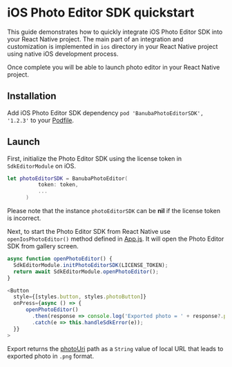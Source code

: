 # iOS Photo Editor SDK quickstart

This guide demonstrates how to quickly integrate iOS Photo Editor SDK into your React Native project.
The main part of an integration and customization is implemented in ```ios``` directory
in your React Native project using native iOS development process.

Once complete you will be able to launch photo editor in your React Native project.

## Installation

Add iOS Photo Editor SDK dependency ```pod 'BanubaPhotoEditorSDK', '1.2.3'``` to your [Podfile](../ios/Podfile).

## Launch
First, initialize the Photo Editor SDK using the license token in ```SdkEditorModule``` on iOS.
```swift
let photoEditorSDK = BanubaPhotoEditor(
          token: token,
          ...
      )
```
Please note that the instance ```photoEditorSDK``` can be **nil** if the license token is incorrect.

Next, to start the Photo Editor SDK from React Native use ```openIosPhotoEditor()``` method defined in [App.js](../App.js#L39).
It will open the Photo Editor SDK from gallery screen.
```javascript
async function openPhotoEditor() {
  SdkEditorModule.initPhotoEditorSDK(LICENSE_TOKEN);
  return await SdkEditorModule.openPhotoEditor();
}

<Button
  style={[styles.button, styles.photoButton]}
  onPress={async () => {
      openPhotoEditor()
        .then(response => console.log('Exported photo = ' + response?.photoUri))
        .catch(e => this.handleSdkError(e));
  }}
>

 ```
Export returns the [photoUri](../App.js#L110) path as a ```String``` value of local URL that leads to exported photo in ```.png``` format.